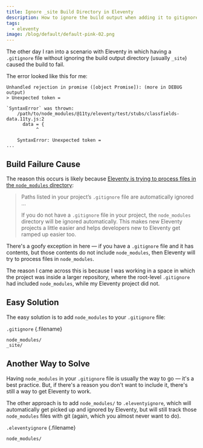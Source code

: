 ```yaml
---
title: Ignore _site Build Directory in Eleventy
description: How to ignore the build output when adding it to gitignore causes problems.
tags:
  - eleventy
image: /blog/default/default-pink-02.png
---
```


The other day I ran into a scenario with Eleventy in which having a `.gitignore` file without ignoring the build output directory (usually `_site`) caused the build to fail.

The error looked like this for me:

```
Unhandled rejection in promise ([object Promise]): (more in DEBUG output)
> Unexpected token =

`SyntaxError` was thrown:
    /path/to/node_modules/@11ty/eleventy/test/stubs/classfields-data.11ty.js:2
      data = {
           ^

    SyntaxError: Unexpected token =
...
```

## Build Failure Cause

The reason this occurs is likely because [Eleventy is trying to process files in the `node_modules` directory](https://github.com/11ty/eleventy/issues/318#issuecomment-449766302):

> Paths listed in your project’s `.gitignore` file are automatically ignored ...
>
> If you do not have a `.gitignore` file in your project, the `node_modules` directory will be ignored automatically. This makes new Eleventy projects a little easier and helps developers new to Eleventy get ramped up easier too.

There's a goofy exception in here — if you have a `.gitignore` file and it has contents, but those contents do not include `node_modules`, then Eleventy will try to process files in `node_modules`.

The reason I came across this is because I was working in a space in which the project was inside a larger repository, where the root-level `.gitignore` had included `node_modules`, while my Eleventy project did not.

## Easy Solution

The easy solution is to add `node_modules` to your `.gitignore` file:

`.gitignore` {.filename}

```
node_modules/
_site/
```

## Another Way to Solve

Having `node_modules` in your `.gitignore` file is usually the way to go — it's a best practice. But, if there's a reason you don't want to include it, there's still a way to get Eleventy to work.

The other approach is to add `node_modules/` to `.eleventyignore`, which will automatically get picked up and ignored by Eleventy, but will still track those `node_modules` files with git (again, which you almost never want to do).

`.eleventyignore` {.filename}

```
node_modules/
```
